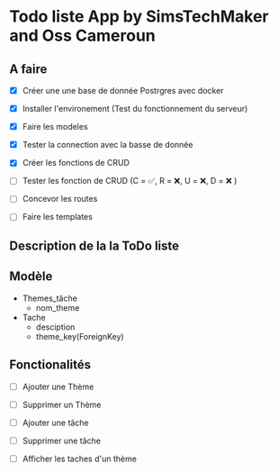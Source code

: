 # Todo liste App by SimsTechMaker and Oss Cameroun

## A faire 
- [x] Créer une une base de donnée Postrgres avec docker 
- [x] Installer l'environement (Test du fonctionnement du serveur)
- [x] Faire les modeles
- [x] Tester la connection avec la basse de donnée
- [x] Créer les fonctions de CRUD    
- [ ] Tester les fonction de CRUD  (C = ✅, R =  ❌, U = ❌, D = ❌ )
- [ ] Concevor les routes
- [ ] Faire les templates


## Description de la la ToDo liste

## Modèle

- Themes_tâche     
    - nom_theme
- Tache
    - desciption 
    - theme_key(ForeignKey)

## Fonctionalités 
- [ ] Ajouter une Thème  
- [ ] Supprimer un Thème  
- [ ] Ajouter une tâche  
- [ ] Supprimer une tâche  
- [ ] Afficher les taches d'un thème
 


